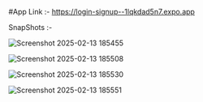 #App Link :- https://login-signup--1lqkdad5n7.expo.app


SnapShots :- 


![Screenshot 2025-02-13 185455](https://github.com/user-attachments/assets/149f4b94-42d3-4d34-b354-337cea83511a)



![Screenshot 2025-02-13 185508](https://github.com/user-attachments/assets/ad9ddd61-1be5-4713-af1b-9616090de190)



![Screenshot 2025-02-13 185530](https://github.com/user-attachments/assets/e8b9e872-b79e-4b76-b762-546a731aae4e)



![Screenshot 2025-02-13 185551](https://github.com/user-attachments/assets/c6a6b65b-89a6-4fc5-85a0-ac04040c6747)

